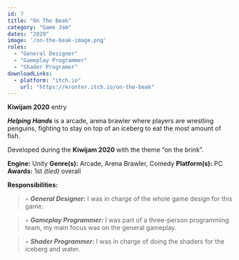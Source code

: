 ```yaml
---
id: 7
title: "On The Beak"
category: "Game Jam"
dates: "2020"
image: '/on-the-beak-image.png'
roles: 
  - "General Designer"
  - "Gameplay Programmer"
  - "Shader Programer"
downloadLinks:
  - platform: "itch.io"
    url: "https://kronter.itch.io/on-the-beak"
---
```

**Kiwijam 2020** entry  

***Helping Hands*** is a arcade, arena brawler where players are wrestling penguins, fighting to stay on top of an iceberg to eat the most amount of fish. 

Developed during the **Kiwijam 2020** with the theme “on the brink”.

**Engine:** Unity 
**Genre(s):** Arcade, Arena Brawler, Comedy
**Platform(s):** PC
**Awards:** 1st *(tied)* overall

**​Responsibilities:**

> ◦ ***General Designer:*** 
>  I was in charge of the whole game design for this game.

> ◦ ***Gameplay Programmer:*** 
>  I was part of a three-person programming team, my main focus was on the general gameplay.

> ◦ ***Shader Programmer:***
>  I was in charge of doing the shaders for the iceberg and water. 